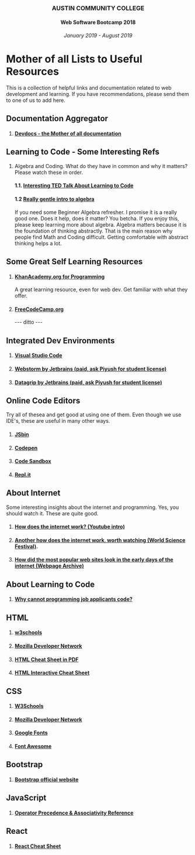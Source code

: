 <center>
 
### AUSTIN COMMUNITY COLLEGE 
#### Web Software Bootcamp 2018
###### January 2019 - August 2019

</center>

# Mother of all Lists to Useful Resources

This is a collection of helpful links and documentation related to web development and learning.  If you have recommendations, please send them
to one of us to add here.

## Documentation Aggregator
1. #### [Devdocs - the Mother of all documentation](https://devdocs.io)

## Learning to Code - Some Interesting Refs
1. Algebra and Coding. What do they have in common and why it matters?  Please watch these in order. 
   #### 1.1. [Interesting TED Talk About Learning to Code](https://www.youtube.com/watch?v=FbqnaoU-3VI)
   #### 1.2 [Really gentle intro to algebra](https://www.youtube.com/watch?v=NybHckSEQBI) 
   If you need some Beginner Algebra refresher. I promise it is a really good one.  Does it help, does it matter?  You betcha. If you enjoy this, please keep learning more about algebra.  Algebra matters because it is the foundation of thinking abstractly.  That is the main reason why people find Math and Coding difficult. Getting comfortable with abstract thinking helps a lot.

## Some Great Self Learning Resources

1. #### [KhanAcademy.org for Programming](https://www.khanacademy.org/computing/computer-programming)
    A great learning resource, even for web dev.  Get familiar with what they offer.
1. #### [FreeCodeCamp.org](freecodecamp.org) 
    --- ditto ---

## Integrated Dev Environments
1. #### [Visual Studio Code](https://code.visualstudio.com/)
1. #### [Webstorm by Jetbrains (paid, ask Piyush for student license)](https://www.jetbrains.com/webstorm/)
1. #### [Datagrip by Jetbrains (paid, ask Piyush for student license)](https://www.jetbrains.com/datagrip/)

## Online Code Editors

Try all of thesea and get good at using one of them.  Even though we use IDE's, these are useful in many other ways.
1. #### [JSbin](https://jsbin.com/?html,css,js,output)
1. #### [Codepen](https://codepen.io/pen/tour/welcome/start)
1. #### [Code Sandbox](https://codesandbox.io/)
1. #### [Repl.it](https://repl.it/)

## About Internet

Some interesting insights about the internet and programming.  Yes, you should watch it.  These are quite good.

1. #### [How does the internet work? (Youtube intro)](https://www.youtube.com/watch?v=7_LPdttKXPc) 
1. #### [Another how does the internet work, worth watching (World Science Festival)](https://youtu.be/ewrBalT_eBM).
1. #### [How did the most popular web sites look in the early days of the internet (Webpage Archive)](https://archive.org/web/)

## About Learning to Code

1. #### [Why cannot programming job applicants code?](https://blog.codinghorror.com/why-cant-programmers-program/)


## HTML
1. #### [w3schools](https://www.w3schools.com/html/default.asp)
1. #### [Mozilla Developer Network](https://developer.mozilla.org/en-US/docs/Web/HTML)
1. #### [HTML Cheat Sheet in PDF](https://cdn.rawgit.com/hostinger/banners/2d7a9209/tutorials/pdf/The-Complete-HTML-Cheat-Sheet.pdf)
1. #### [HTML Interactive Cheat Sheet](https://htmlcheatsheet.com/)

## CSS
1. #### [W3Schools](https://www.w3schools.com/css/default.asp)
1. #### [Mozilla Developer Network](https://developer.mozilla.org/en-US/docs/Web/CSS)
1. #### [Google Fonts](https://fonts.google.com/)
1. #### [Font Awesome](https://fontawesome.com)

## Bootstrap
1. #### [Bootstrap official website](https://getbootstrap.com/)

## JavaScript
1. #### [Operator Precedence & Associativity Reference](https://developer.mozilla.org/en-US/docs/Web/JavaScript/Reference/Operators/Operator_Precedence#Table)

## React
1. #### [React Cheat Sheet](https://devhints.io/react)